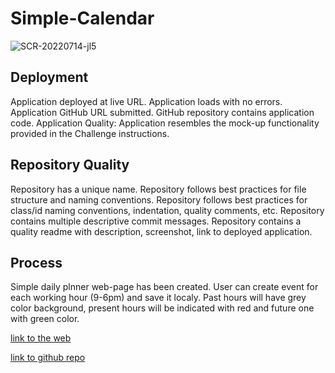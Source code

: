 # Simple-Calendar

![SCR-20220714-jl5](https://user-images.githubusercontent.com/105229148/179064279-29b925cf-3d46-4268-a763-8fa7804ee19b.png)

## Deployment 

Application deployed at live URL.
Application loads with no errors.
Application GitHub URL submitted.
GitHub repository contains application code.
Application Quality: Application resembles the mock-up functionality provided in the Challenge instructions.

## Repository Quality

 Repository has a unique name. Repository follows best practices for file structure and naming conventions. Repository follows best practices for class/id naming conventions, indentation, quality comments, etc. Repository contains multiple descriptive commit messages. Repository contains a quality readme with description, screenshot, link to deployed application.

## Process 

Simple daily plnner web-page has been created. User can create event for each working hour (9-6pm) and save it localy. Past hours will have grey color background, present hours will be indicated with red and future one with green color. 

[link to the web](https://aleksamik.github.io/Simple-Calendar/)

[link to github repo](https://github.com/AleksaMik/Simple-Calendar)
